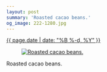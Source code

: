 ```yaml
---
layout: post
summary: 'Roasted cacao beans.'
og_image: 222-1280.jpg
---
```


<p>
 <time>
  <a href="/222">
   {{ page.date | date: "%B %-d, %Y" }}
  </a>
 </time>
 <a href="/222">
  <figure data-taken="11/21/2013">
   <img alt="Roasted cacao beans." sizes="(min-width: 700px) 50vw, calc(100vw - 2rem)" src="{{ site.assets_url }}/222-640.jpg" srcset="{{ site.assets_url }}/222-1280.jpg 1280w, {{ site.assets_url }}/222-960.jpg 960w, {{ site.assets_url }}/222-640.jpg 640w, {{ site.assets_url }}/222-320.jpg 320w"/>
  </figure>
 </a>
 <span>
  Roasted cacao beans.
 </span>
</p>
